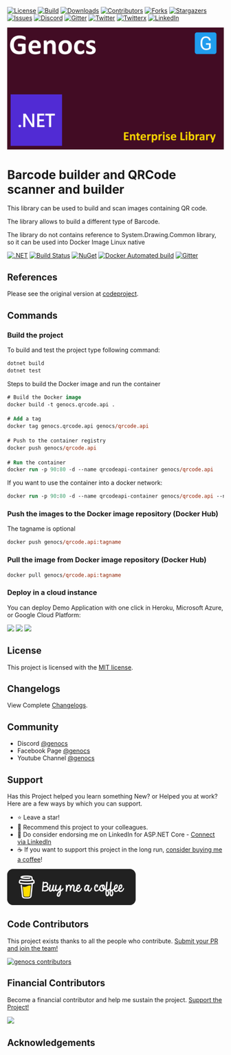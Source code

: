 <!-- PROJECT SHIELDS -->
[![License][license-shield]][license-url]
[![Build][build-shield]][build-url]
[![Downloads][downloads-shield]][downloads-url]
[![Contributors][contributors-shield]][contributors-url]
[![Forks][forks-shield]][forks-url]
[![Stargazers][stars-shield]][stars-url]
[![Issues][issues-shield]][issues-url]
[![Discord][discord-shield]][discord-url]
[![Gitter][gitter-shield]][gitter-url]
[![Twitter][twitter-shield]][twitter-url]
[![Twitterx][twitterx-shield]][twitterx-url]
[![LinkedIn][linkedin-shield]][linkedin-url]

[license-shield]: https://img.shields.io/github/license/Genocs/qrcode?color=2da44e&style=flat-square
[license-url]: https://github.com/Genocs/qrcode/blob/main/LICENSE
[build-shield]: https://github.com/Genocs/qrcode/actions/workflows/build_and_test.yml/badge.svg?branch=main
[build-url]: https://github.com/Genocs/qrcode/actions/workflows/build_and_test.yml
[downloads-shield]: https://img.shields.io/nuget/dt/Genocs.QRCodeLibary.svg?color=2da44e&label=downloads&logo=nuget
[downloads-url]: https://www.nuget.org/packages/Genocs.QRCodeLibary
[contributors-shield]: https://img.shields.io/github/contributors/Genocs/qrcode.svg?style=flat-square
[contributors-url]: https://github.com/Genocs/qrcode/graphs/contributors
[forks-shield]: https://img.shields.io/github/forks/Genocs/qrcode?style=flat-square
[forks-url]: https://github.com/Genocs/qrcode/network/members
[stars-shield]: https://img.shields.io/github/stars/Genocs/qrcode.svg?style=flat-square
[stars-url]: https://img.shields.io/github/stars/Genocs/qrcode?style=flat-square
[issues-shield]: https://img.shields.io/github/issues/Genocs/qrcode?style=flat-square
[issues-url]: https://github.com/Genocs/qrcode/issues
[discord-shield]: https://img.shields.io/discord/1106846706512953385?color=%237289da&label=Discord&logo=discord&logoColor=%237289da&style=flat-square
[discord-url]: https://discord.com/invite/fWwArnkV
[gitter-shield]: https://img.shields.io/badge/chat-on%20gitter-blue.svg
[gitter-url]: https://gitter.im/genocs/
[twitter-shield]: https://img.shields.io/twitter/follow/genocs?color=1DA1F2&label=Twitter&logo=Twitter&style=flat-square
[twitter-url]: https://twitter.com/genocs
[linkedin-shield]: https://img.shields.io/badge/-LinkedIn-black.svg?style=flat-square&logo=linkedin&colorB=555
[linkedin-url]: https://www.linkedin.com/in/giovanni-emanuele-nocco-b31a5169/
[twitterx-shield]: https://img.shields.io/twitter/url/https/twitter.com/genocs.svg?style=social
[twitterx-url]: https://twitter.com/genocs


<p align="center">
    <img src="./assets/genocs-library-logo.png" alt="icon">
</p>


Barcode builder and QRCode scanner and builder
=========

This library can be used to build and scan images containing QR code.

The library allows to build a different type of Barcode.

The library do not contains reference to System.Drawing.Common library, so it can be used into Docker Image Linux native


[![.NET](https://github.com/Genocs/qrcode/actions/workflows/dotnet.yml/badge.svg?branch=main)](https://github.com/Genocs/qrcode/actions/workflows/dotnet.yml) [![Build Status](https://app.travis-ci.com/Genocs/qrcode.svg?branch=main)](https://app.travis-ci.com/github/Genocs/qrcode) <a href="https://www.nuget.org/packages/Genocs.QRCodeLibrary/" rel="Genocs.QRCodeLibrary">![NuGet](https://buildstats.info/nuget/genocs.qrcodelibrary)</a> <a href="https://hub.docker.com/repository/docker/genocs/qrcode/" rel="Genocs.QRCodeLibrary">![Docker Automated build](https://img.shields.io/docker/automated/genocs/qrcode)</a> [![Gitter](https://img.shields.io/badge/chat-on%20gitter-blue.svg)](https://gitter.im/genocs/)



## References

Please see the original version at [codeproject](https://www.codeproject.com/Articles/1250071/QR-Code-Encoder-and-Decoder-NET-Framework-Standard/).

## Commands

###  Build the project

To build and test the project type following command:

```ps
dotnet build
dotnet test
```

Steps to build the Docker image and run the container

```ps
# Build the Docker image
docker build -t genocs.qrcode.api .

# Add a tag
docker tag genocs.qrcode.api genocs/qrcode.api

# Push to the container registry
docker push genocs/qrcode.api

# Run the container 
docker run -p 90:80 -d --name qrcodeapi-container genocs/qrcode.api
```

If you want to use the container into a docker network:

``` ps
docker run -p 90:80 -d --name qrcodeapi-container genocs/qrcode.api --network genocs-network
```

###  Push the images to the Docker image repository (Docker Hub)

The tagname is optional

``` ps
docker push genocs/qrcode.api:tagname
```

### Pull the image from Docker image repository (Docker Hub)

``` ps
docker pull genocs/qrcode.api:tagname
```





### Deploy in a cloud instance

You can deploy Demo Application with one click in Heroku, Microsoft Azure, or Google Cloud Platform: 

[<img src="https://www.herokucdn.com/deploy/button.svg" height="30px">](https://heroku.com/deploy?template=https://github.com/heartexlabs/label-studio/tree/heroku-persistent-pg)
[<img src="https://aka.ms/deploytoazurebutton" height="30px">](https://portal.azure.com/#create/Microsoft.Template/uri/https%3A%2F%2Fraw.githubusercontent.com%2Fheartexlabs%2Flabel-studio%2Fmaster%2Fazuredeploy.json)
[<img src="https://deploy.cloud.run/button.svg" height="30px">](https://deploy.cloud.run)

## License

This project is licensed with the [MIT license](LICENSE).

## Changelogs

View Complete [Changelogs](https://github.com/Genocs/qrcode/blob/main/CHANGELOGS.md).

## Community

- Discord [@genocs](https://discord.com/invite/fWwArnkV)
- Facebook Page [@genocs](https://facebook.com/Genocs)
- Youtube Channel [@genocs](https://youtube.com/c/genocs)


## Support

Has this Project helped you learn something New? or Helped you at work?
Here are a few ways by which you can support.

- ⭐ Leave a star! 
- 🥇 Recommend this project to your colleagues.
- 🦸 Do consider endorsing me on LinkedIn for ASP.NET Core - [Connect via LinkedIn](https://www.linkedin.com/in/giovanni-emanuele-nocco-b31a5169/) 
- ☕ If you want to support this project in the long run, [consider buying me a coffee](https://www.buymeacoffee.com/genocs)!
  

[![buy-me-a-coffee](https://raw.githubusercontent.com/Genocs/qrcode/main/assets/buy-me-a-coffee.png "buy-me-a-coffee")](https://www.buymeacoffee.com/genocs)

## Code Contributors

This project exists thanks to all the people who contribute. [Submit your PR and join the team!](CONTRIBUTING.md)

[![genocs contributors](https://contrib.rocks/image?repo=Genocs/qrcode "genocs contributors")](https://github.com/genocs/qrcode/graphs/contributors)

## Financial Contributors

Become a financial contributor and help me sustain the project. [Support the Project!](https://opencollective.com/genocs/contribute)

<a href="https://opencollective.com/genocs"><img src="https://opencollective.com/genocs/individuals.svg?width=890"></a>


## Acknowledgements
